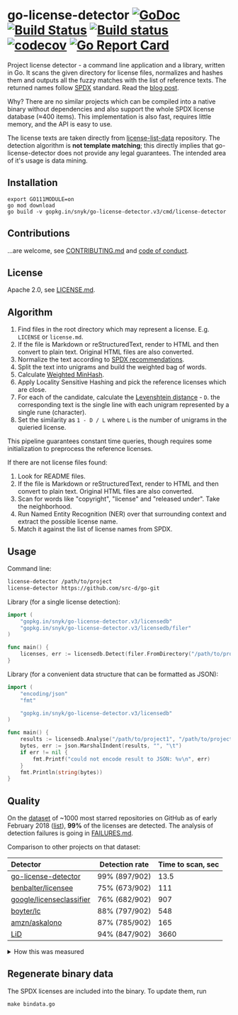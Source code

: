 # go-license-detector [![GoDoc](https://godoc.org/gopkg.in/snyk/go-license-detector.v3?status.svg)](http://godoc.org/gopkg.in/snyk/go-license-detector.v3) [![Build Status](https://travis-ci.com/src-d/go-license-detector.svg?branch=master)](https://travis-ci.com/src-d/go-license-detector) [![Build status](https://ci.appveyor.com/api/projects/status/bxixhg99ewcgc5i5?svg=true)](https://ci.appveyor.com/project/vmarkovtsev/go-license-detector) [![codecov](https://codecov.io/github/src-d/go-license-detector/coverage.svg)](https://codecov.io/gh/src-d/go-license-detector) [![Go Report Card](https://goreportcard.com/badge/github.com/src-d/go-license-detector)](https://goreportcard.com/report/github.com/src-d/go-license-detector)

Project license detector - a command line application and a library, written in Go.
It scans the given directory for license files, normalizes and hashes them and outputs
all the fuzzy matches with the list of reference texts.
The returned names follow [SPDX](https://spdx.org/licenses/) standard.
Read the [blog post](https://blog.sourced.tech/post/gld/).

Why? There are no similar projects which can be compiled into a native binary without
dependencies and also support the whole SPDX license database (≈400 items).
This implementation is also fast, requires little memory, and the API is easy to use.

The license texts are taken directly from [license-list-data](https://github.com/spdx/license-list-data)
repository. The detection algorithm is **not template matching**;
this directly implies that go-license-detector does not provide any legal guarantees.
The intended area of it's usage is data mining.

## Installation

```
export GO111MODULE=on
go mod download
go build -v gopkg.in/snyk/go-license-detector.v3/cmd/license-detector
```

## Contributions

...are welcome, see [CONTRIBUTING.md](CONTRIBUTING.md) and [code of conduct](CODE_OF_CONDUCT.md).

## License

Apache 2.0, see [LICENSE.md](LICENSE.md).

## Algorithm

1. Find files in the root directory which may represent a license. E.g. `LICENSE` or `license.md`.
2. If the file is Markdown or reStructuredText, render to HTML and then convert to plain text. Original HTML files are also converted.
3. Normalize the text according to [SPDX recommendations](https://spdx.org/spdx-license-list/matching-guidelines).
4. Split the text into unigrams and build the weighted bag of words.
5. Calculate [Weighted MinHash](https://static.googleusercontent.com/media/research.google.com/en//pubs/archive/36928.pdf).
6. Apply Locality Sensitive Hashing and pick the reference licenses which are close.
7. For each of the candidate, calculate the [Levenshtein distance](https://en.wikipedia.org/wiki/Levenshtein_distance) - `D`.
the corresponding text is the single line with each unigram represented by a single rune (character).
8. Set the similarity as `1 - D / L` where `L` is the number of unigrams in the quieried license.

This pipeline guarantees constant time queries, though requires some initialization to preprocess
the reference licenses.

If there are not license files found:

1. Look for README files.
2. If the file is Markdown or reStructuredText, render to HTML and then convert to plain text. Original HTML files are also converted.
3. Scan for words like "copyright", "license" and "released under". Take the neighborhood.
4. Run Named Entity Recognition (NER) over that surrounding context and extract the possible license name.
5. Match it against the list of license names from SPDX.

## Usage

Command line:

```bash
license-detector /path/to/project
license-detector https://github.com/src-d/go-git
```

Library (for a single license detection):

```go
import (
    "gopkg.in/snyk/go-license-detector.v3/licensedb"
    "gopkg.in/snyk/go-license-detector.v3/licensedb/filer"
)

func main() {
	licenses, err := licensedb.Detect(filer.FromDirectory("/path/to/project"))
}
```

Library (for a convenient data structure that can be formatted as JSON):

```go
import (
	"encoding/json"
	"fmt"

	"gopkg.in/snyk/go-license-detector.v3/licensedb"
)

func main() {
	results := licensedb.Analyse("/path/to/project1", "/path/to/project2")
	bytes, err := json.MarshalIndent(results, "", "\t")
	if err != nil {
		fmt.Printf("could not encode result to JSON: %v\n", err)
	}
	fmt.Println(string(bytes))
}
```


## Quality

On the [dataset](dataset.zip) of ~1000 most starred repositories on GitHub as of early February 2018
([list](dataset.projects.gz)), **99%** of the licenses are detected.
The analysis of detection failures is going in [FAILURES.md](FAILURES.md).

Comparison to other projects on that dataset:

|Detector|Detection rate|Time to scan, sec|
|:-------|:----------------------------------------:|:-----------------------------------------|
|[go-license-detector](https://github.com/src-d/go-license-detector)| 99%  (897/902) | 13.5 |
|[benbalter/licensee](https://github.com/benbalter/licensee)| 75%  (673/902) | 111 |
|[google/licenseclassifier](https://github.com/google/licenseclassifier)| 76%  (682/902) | 907 |
|[boyter/lc](https://github.com/boyter/lc)| 88%  (797/902) | 548 |
|[amzn/askalono](https://github.com/amzn/askalono)| 87%  (785/902) | 165 |
|[LiD](https://source.codeaurora.org/external/qostg/lid)| 94%  (847/902) | 3660 |

<details><summary>How this was measured</summary>
<pre><code>$ cd $(go env GOPATH)/src/gopkg.in/snyk/go-license-detector.v3/licensedb
$ mkdir dataset && cd dataset
$ unzip ../dataset.zip
$ # src-d/go-license-detector
$ time license-detector * \
  | grep -Pzo '\n[-0-9a-zA-Z]+\n\tno license' | grep -Pa '\tno ' | wc -l
$ # benbalter/licensee
$ time ls -1 | xargs -n1 -P4 licensee \
  | grep -E "^License: Other" | wc -l
$ # google/licenseclassifier
$ time find -type f -print | xargs -n1 -P4 identify_license \
  | cut -d/ -f2 | sort | uniq | wc -l
$ # boyter/lc
$ time lc . \
  | grep -vE 'NOASSERTION|----|Directory' | cut -d" " -f1 | sort | uniq | wc -l
$ # amzn/askalono
$ echo '#!/bin/sh
result=$(askalono id "$1")
echo "$1
$result"' > ../askalono.wrapper
$ time find -type f -print | xargs -n1 -P4 sh ../askalono.wrapper | grep -Pzo '.*\nLicense: .*\n' askalono.txt | grep -av "License: " | cut -d/ -f 2 | sort | uniq | wc -l
$ # LiD
$ time license-identifier -I dataset -F csv -O lid
$ cat lid_*.csv | cut -d, -f1 | cut -d"'" -f 2 | grep / | cut -d/ -f2 | sort | uniq | wc -l
</code></pre>
</details>

## Regenerate binary data

The SPDX licenses are included into the binary. To update them, run
```
make bindata.go
```

